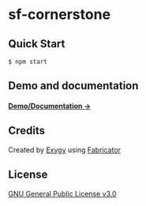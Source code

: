 # sf-cornerstone

## Quick Start

```shell
$ npm start
```

## Demo and documentation

#### [Demo/Documentation →](https://sf-cornerstone.herokuapp.com)

## Credits

Created by [Exygy](http://exygy.com) using [Fabricator](http://fbrctr.github.io/)

## License

[GNU General Public License v3.0](https://www.gnu.org/licenses/gpl-3.0.en.html)
